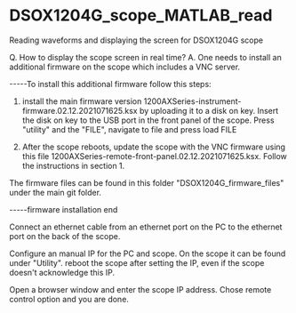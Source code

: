 # DSOX1204G_scope_MATLAB_read
 Reading waveforms and displaying the screen for DSOX1204G scope

Q. How to display the scope screen in real time?
A. One needs to install an additional firmware on the scope which includes a VNC server.

-----To install this additional firmware follow this steps:

1. install the main firmware version
1200AXSeries-instrument-firmware.02.12.2021071625.ksx by uploading it
to a disk on key. Insert the disk on key to the USB port in the front panel of the scope. Press "utility" and the "FILE", navigate to file and press load FILE

2. After the scope reboots, update the scope with the VNC firmware using this file
1200AXSeries-remote-front-panel.02.12.2021071625.ksx. Follow the instructions in section 1.

The firmware files can be found in this folder "DSOX1204G_firmware_files"
under the main git folder.

-----firmware installation end

Connect an ethernet cable from an ethernet port on the PC to the ethernet port on the back of the scope.

Configure an manual IP for the PC and scope. On the scope it can be found under "Utility". reboot the scope after setting the IP, even if the scope doesn't acknowledge this IP.

Open a browser window and enter the scope IP address. Chose remote control option and you are done.
